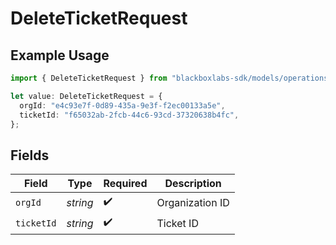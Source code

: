 # DeleteTicketRequest

## Example Usage

```typescript
import { DeleteTicketRequest } from "blackboxlabs-sdk/models/operations";

let value: DeleteTicketRequest = {
  orgId: "e4c93e7f-0d89-435a-9e3f-f2ec00133a5e",
  ticketId: "f65032ab-2fcb-44c6-93cd-37320638b4fc",
};
```

## Fields

| Field              | Type               | Required           | Description        |
| ------------------ | ------------------ | ------------------ | ------------------ |
| `orgId`            | *string*           | :heavy_check_mark: | Organization ID    |
| `ticketId`         | *string*           | :heavy_check_mark: | Ticket ID          |